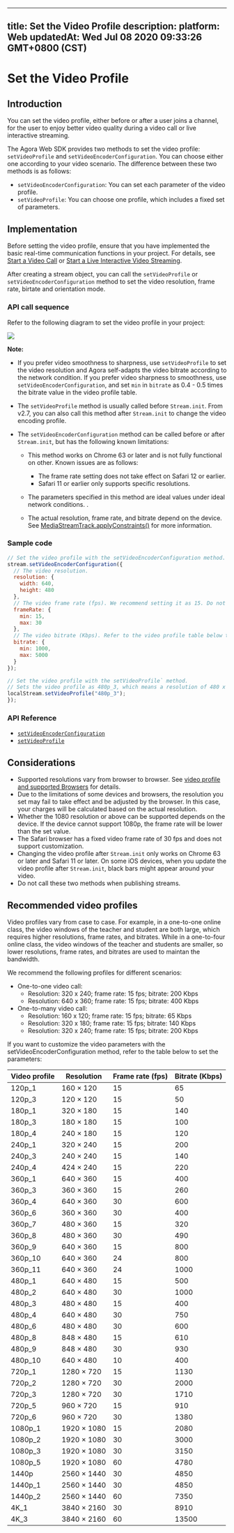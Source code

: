 
---
title: Set the Video Profile
description: 
platform: Web
updatedAt: Wed Jul 08 2020 09:33:26 GMT+0800 (CST)
---
# Set the Video Profile
## Introduction

You can set the video profile, either before or after a user joins a channel, for the user to enjoy better video quality during a video call or live interactive streaming.

The Agora Web SDK provides two methods to set the video profile: `setVideoProfile` and `setVideoEncoderConfiguration`. You can choose either one according to your video scenario. The difference between these two methods is as follows:

- `setVideoEncoderConfiguration`: You can set each parameter of the video profile.
- `setVideoProfile`: You can choose one profile, which includes a fixed set of parameters.

## Implementation

Before setting the video profile, ensure that you have implemented the basic real-time communication functions in your project. For details, see [Start a Video Call](../../en/Interactive%20Broadcast/start_call_web.md) or [Start a Live Interactive Video Streaming](../../en/Interactive%20Broadcast/start_live_web.md).

After creating a stream object, you can call the `setVideoProfile` or `setVideoEncoderConfiguration` method to set the video resolution, frame rate, birtate and orientation mode.

### API call sequence

Refer to the following diagram to set the video profile in your project:

![](https://web-cdn.agora.io/docs-files/1568878370519)

**Note:**

- If you prefer video smoothness to sharpness, use `setVideoProfile` to set the video resolution and Agora self-adapts the video bitrate according to the network condition. If you prefer video sharpness to smoothness, use `setVideoEncoderConfiguration`, and set `min` in `bitrate` as 0.4 - 0.5 times the bitrate value in the video profile table.
- The `setVideoProfile` method is usually called before `Stream.init`. From v2.7, you can also call this method after `Stream.init` to change the video encoding profile.
- The `setVideoEncoderConfiguration` method can be called before or after `Stream.init`, but has the following known limitations:

	- This method works on Chrome 63 or later and is not fully functional on other. Known issues are as follows:

		 - The frame rate setting does not take effect on Safari 12 or earlier.
		 - Safari 11 or earlier only supports specific resolutions.

	- The parameters specified in this method are ideal values under ideal network conditions. .
	- The actual resolution, frame rate, and bitrate depend on the device. See [MediaStreamTrack.applyConstraints()](https://developer.mozilla.org/zh-CN/docs/Web/API/MediaStreamTrack/applyConstraints) for more information.

### Sample code

```javascript
// Set the video profile with the setVideoEncoderConfiguration method.
stream.setVideoEncoderConfiguration({
  // The video resolution.
  resolution: {
    width: 640,
    height: 480
  },
  // The video frame rate (fps). We recommend setting it as 15. Do not set it to a value greater than 30.
  frameRate: {
    min: 15,
    max: 30
  },
  // The video bitrate (Kbps). Refer to the video profile table below to set this parameter.
  bitrate: {
    min: 1000,
    max: 5000
  }
});

// Set the video profile with the setVideoProfile` method.
// Sets the video profile as 480p_3, which means a resolution of 480 x 480, a frame rate of 15, and a bitrate of 400.
localStream.setVideoProfile("480p_3");
});
```

###  API Reference

- [`setVideoEncoderConfiguration`](https://docs.agora.io/en/Interactive%20Broadcast/API%20Reference/web/interfaces/agorartc.stream.html#setvideoencoderconfiguration)
- [`setVideoProfile`](https://docs.agora.io/en/Interactive%20Broadcast/API%20Reference/web/interfaces/agorartc.stream.html#setvideoprofile)

## Considerations
- Supported resolutions vary from browser to browser. See [video profile and supported Browsers](https://docs.agora.io/en/Interactive%20Broadcast/API%20Reference/web/interfaces/agorartc.stream.html#setvideoprofile) for details.
- Due to the limitations of some devices and browsers, the resolution you set may fail to take effect and be adjusted by the browser. In this case, your charges will be calculated based on the actual resolution.
- Whether the 1080 resolution or above can be supported depends on the device. If the device cannot support 1080p, the frame rate will be lower than the set value.
- The Safari browser has a fixed video frame rate of 30 fps and does not support customization.
- Changing the video profile after `Stream.init` only works on Chrome 63 or later and Safari 11 or later. On some iOS devices, when you update the video profile after `Stream.init`, black bars might appear around your video.
- Do not call these two methods when publishing streams.

## Recommended video profiles

Video profiles vary from case to case. For example, in a one-to-one online class, the video windows of the teacher and student are both large, which requires higher resolutions, frame rates, and bitrates. While in a one-to-four online class, the video windows of the teacher and students are smaller, so lower resolutions, frame rates, and bitrates are used to maintan the bandwidth.

We recommend the following profiles for different scenarios:

- One-to-one video call: 
  - Resolution: 320 x 240; frame rate: 15 fps; bitrate: 200 Kbps
  - Resolution: 640 x 360; frame rate: 15 fps; bitrate: 400 Kbps
- One-to-many video call: 
  - Resolution: 160 x 120; frame rate: 15 fps; bitrate: 65 Kbps
  - Resolution: 320 x 180; frame rate: 15 fps; bitrate: 140 Kbps
  - Resolution: 320 x 240; frame rate: 15 fps; bitrate: 200 Kbps 

If you want to customize the video parameters with the setVideoEncoderConfiguration method, refer to the table below to set the parameters:

| Video profile | Resolution        | Frame rate (fps) | Bitrate (Kbps) |
| ------------- | ----------------- | ---------------- | -------------- |
| 120p_1        | 160 &times; 120   | 15               | 65             |
| 120p_3        | 120 &times; 120   | 15               | 50             |
| 180p_1        | 320 &times; 180   | 15               | 140            |
| 180p_3        | 180 &times; 180   | 15               | 100            |
| 180p_4        | 240 &times; 180   | 15               | 120            |
| 240p_1        | 320 &times; 240   | 15               | 200            |
| 240p_3        | 240 &times; 240   | 15               | 140            |
| 240p_4        | 424 &times; 240   | 15               | 220            |
| 360p_1        | 640 &times; 360   | 15               | 400            |
| 360p_3        | 360 &times; 360   | 15               | 260            |
| 360p_4        | 640 &times; 360   | 30               | 600            |
| 360p_6        | 360 &times; 360   | 30               | 400            |
| 360p_7        | 480 &times; 360   | 15               | 320            |
| 360p_8        | 480 &times; 360   | 30               | 490            |
| 360p_9        | 640 &times; 360   | 15               | 800            |
| 360p_10       | 640 &times; 360   | 24               | 800            |
| 360p_11       | 640 &times; 360   | 24               | 1000           |
| 480p_1        | 640 &times; 480   | 15               | 500            |
| 480p_2        | 640 &times; 480   | 30               | 1000           |
| 480p_3        | 480 &times; 480   | 15               | 400            |
| 480p_4        | 640 &times; 480   | 30               | 750            |
| 480p_6        | 480 &times; 480   | 30               | 600            |
| 480p_8        | 848 &times; 480   | 15               | 610            |
| 480p_9        | 848 &times; 480   | 30               | 930            |
| 480p_10       | 640 &times; 480   | 10               | 400            |
| 720p_1        | 1280 &times; 720  | 15               | 1130           |
| 720p_2        | 1280 &times; 720  | 30               | 2000           |
| 720p_3        | 1280 &times; 720  | 30               | 1710           |
| 720p_5        | 960 &times; 720   | 15               | 910            |
| 720p_6        | 960 &times; 720   | 30               | 1380           |
| 1080p_1       | 1920 &times; 1080 | 15               | 2080           |
| 1080p_2       | 1920 &times; 1080 | 30               | 3000           |
| 1080p_3       | 1920 &times; 1080 | 30               | 3150           |
| 1080p_5       | 1920 &times; 1080 | 60               | 4780           |
| 1440p         | 2560 &times; 1440 | 30               | 4850           |
| 1440p_1       | 2560 &times; 1440 | 30               | 4850           |
| 1440p_2       | 2560 &times; 1440 | 60               | 7350           |
| 4K_1          | 3840 &times; 2160 | 30               | 8910           |
| 4K_3          | 3840 &times; 2160 | 60               | 13500          |
